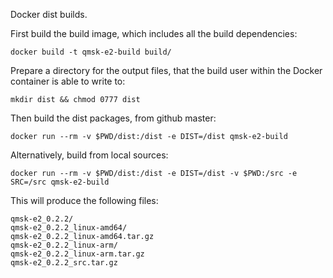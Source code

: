 Docker dist builds.

First build the build image, which includes all the build dependencies:

    docker build -t qmsk-e2-build build/

Prepare a directory for the output files, that the build user within the Docker container is able to write to:

    mkdir dist && chmod 0777 dist

Then build the dist packages, from github master:

    docker run --rm -v $PWD/dist:/dist -e DIST=/dist qmsk-e2-build

Alternatively, build from local sources:

    docker run --rm -v $PWD/dist:/dist -e DIST=/dist -v $PWD:/src -e SRC=/src qmsk-e2-build

This will produce the following files:

```
qmsk-e2_0.2.2/
qmsk-e2_0.2.2_linux-amd64/
qmsk-e2_0.2.2_linux-amd64.tar.gz
qmsk-e2_0.2.2_linux-arm/
qmsk-e2_0.2.2_linux-arm.tar.gz
qmsk-e2_0.2.2_src.tar.gz
```
